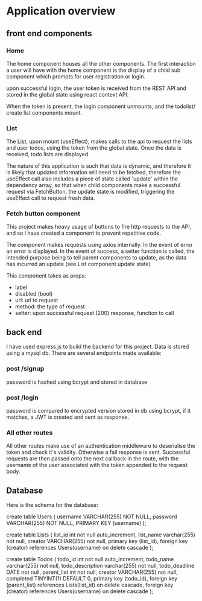 # Application overview

## front end components
### Home  
The home component houses all the other components. The first interaction a user will have with the home component is the display of a child sub component which prompts for user registration or login. 

upon successful login, the user token is received from the REST API and stored in the global state using react context API.

When the token is present, the login component unmounts, and the todolist/ create list components mount.

### List
The List, upon mount (useEffect), makes calls to the api to request the lists and user todos, using the token from the global state. Once the data is received, todo lists are displayed. 

The nature of this application is such that data is dynamic, and therefore it is likely that updated information will need to be fetched, therefore the useEffect call also includes a piece of state called 'update' within the dependency array, so that when child components make a successful request via FetchButton, the update state is modified, triggering the useEffect call to request fresh data. 

### Fetch button component
This project makes heavy usage of buttons to fire http requests to the API, and so I have created a component to prevent repetitive code. 

The component makes requests using axios internally. In the event of error an error is displayed. In the event of success, a setter function is called, the intended purpose being to tell parent components to update, as the data has incurred an update (see List component update state)

This component takes as props: 
- label
- disabled (bool)
- url: url to request
- method: the type of request
- setter: upon successful request (200) response, function to call

## back end 
I have used express.js to build the backend for this project. 
Data is stored using a mysql db. 
There are several endpoints made available: 

### post /signup
password is hashed using bcrypt and stored in database

### post /login
password is compared to encrypted version stored in db using bcrypt, if it matches, a JWT is created and sent as response.

### All other routes
All other routes make use of an authentication middleware to deserialise the token and check it's validity. Otherwise a fail response is sent. Successful requests are then passed onto the next callback in the route, with the username of the user associated with the token appended to the request body. 

## Database
Here is the schema for the database: 

create table Users (
	username VARCHAR(255) NOT NULL, 
    password VARCHAR(255) NOT NULL, 
    PRIMARY KEY (username)
); 

create table Lists (
	list_id int not null auto_increment, 
    list_name varchar(255) not null,
    creator VARCHAR(255) not null, 
    primary key (list_id), 
    foreign key (creator) references Users(username) on delete cascade
);

create table Todos (
	todo_id int not null auto_increment, 
	todo_name varchar(255) not null, 
	todo_description varchar(255) not null, 
    todo_deadline DATE not null, 
    parent_list int not null, 
    creator VARCHAR(255) not null,
    completed TINYINT(1) DEFAULT 0,
    primary key (todo_id), 
    foreign key (parent_list) references Lists(list_id) on delete cascade,
    foreign key (creator) references Users(username) on delete cascade
);

